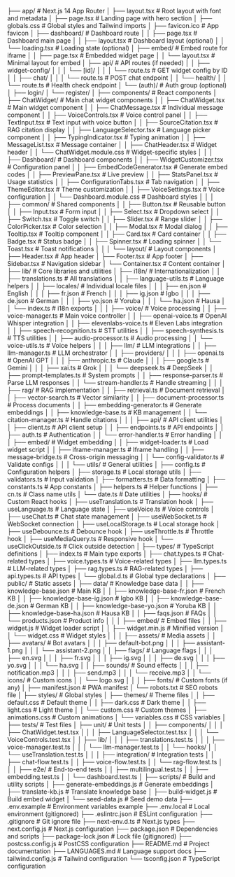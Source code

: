 
├── app/                                    # Next.js 14 App Router
│   ├── layout.tsx                         # Root layout with font and metadata
│   ├── page.tsx                           # Landing page with hero section
│   ├── globals.css                        # Global styles and Tailwind imports
│   ├── favicon.ico                        # App favicon
│   ├── dashboard/                         # Dashboard route
│   │   ├── page.tsx                       # Dashboard main page
│   │   ├── layout.tsx                     # Dashboard layout (optional)
│   │   └── loading.tsx                    # Loading state (optional)
│   ├── embed/                             # Embed route for iframe
│   │   ├── page.tsx                       # Embedded widget page
│   │   └── layout.tsx                     # Minimal layout for embed
│   ├── api/                               # API routes (if needed)
│   │   ├── widget-config/
│   │   │   └── [id]/
│   │   │       └── route.ts               # GET widget config by ID
│   │   ├── chat/
│   │   │   └── route.ts                   # POST chat endpoint
│   │   └── health/
│   │       └── route.ts                   # Health check endpoint
│   └── (auth)/                            # Auth group (optional)
│       ├── login/
│       └── register/
│
├── components/                             # React components
│   ├── ChatWidget/                        # Main chat widget components
│   │   ├── ChatWidget.tsx                 # Main widget component
│   │   ├── ChatMessage.tsx                # Individual message component
│   │   ├── VoiceControls.tsx              # Voice control panel
│   │   ├── TextInput.tsx                  # Text input with voice button
│   │   ├── SourceCitation.tsx             # RAG citation display
│   │   ├── LanguageSelector.tsx           # Language picker component
│   │   ├── TypingIndicator.tsx            # Typing animation
│   │   ├── MessageList.tsx                # Message container
│   │   ├── ChatHeader.tsx                 # Widget header
│   │   └── ChatWidget.module.css          # Widget-specific styles
│   │
│   ├── Dashboard/                         # Dashboard components
│   │   ├── WidgetCustomizer.tsx           # Configuration panel
│   │   ├── EmbedCodeGenerator.tsx         # Generate embed codes
│   │   ├── PreviewPane.tsx                # Live preview
│   │   ├── StatsPanel.tsx                 # Usage statistics
│   │   ├── ConfigurationTabs.tsx          # Tab navigation
│   │   ├── ThemeEditor.tsx                # Theme customization
│   │   ├── VoiceSettings.tsx              # Voice configuration
│   │   └── Dashboard.module.css           # Dashboard styles
│   │
│   ├── common/                            # Shared components
│   │   ├── Button.tsx                     # Reusable button
│   │   ├── Input.tsx                      # Form input
│   │   ├── Select.tsx                     # Dropdown select
│   │   ├── Switch.tsx                     # Toggle switch
│   │   ├── Slider.tsx                     # Range slider
│   │   ├── ColorPicker.tsx                # Color selection
│   │   ├── Modal.tsx                      # Modal dialog
│   │   ├── Tooltip.tsx                    # Tooltip component
│   │   ├── Card.tsx                       # Card container
│   │   ├── Badge.tsx                      # Status badge
│   │   ├── Spinner.tsx                    # Loading spinner
│   │   └── Toast.tsx                      # Toast notifications
│   │
│   └── layout/                            # Layout components
│       ├── Header.tsx                     # App header
│       ├── Footer.tsx                     # App footer
│       ├── Sidebar.tsx                    # Navigation sidebar
│       └── Container.tsx                  # Content container
│
├── lib/                                    # Core libraries and utilities
│   ├── i18n/                              # Internationalization
│   │   ├── translations.ts                # All translations
│   │   ├── language-utils.ts              # Language helpers
│   │   ├── locales/                       # Individual locale files
│   │   │   ├── en.json                    # English
│   │   │   ├── fr.json                    # French
│   │   │   ├── ig.json                    # Igbo
│   │   │   ├── de.json                    # German
│   │   │   ├── yo.json                    # Yoruba
│   │   │   └── ha.json                    # Hausa
│   │   └── index.ts                       # i18n exports
│   │
│   ├── voice/                             # Voice processing
│   │   ├── voice-manager.ts               # Main voice controller
│   │   ├── openai-voice.ts                # OpenAI Whisper integration
│   │   ├── elevenlabs-voice.ts            # Eleven Labs integration
│   │   ├── speech-recognition.ts          # STT utilities
│   │   ├── speech-synthesis.ts            # TTS utilities
│   │   ├── audio-processor.ts             # Audio processing
│   │   └── voice-utils.ts                 # Voice helpers
│   │
│   ├── llm/                               # LLM integrations
│   │   ├── llm-manager.ts                 # LLM orchestrator
│   │   ├── providers/
│   │   │   ├── openai.ts                  # OpenAI GPT
│   │   │   ├── anthropic.ts               # Claude
│   │   │   ├── google.ts                  # Gemini
│   │   │   ├── xai.ts                     # Grok
│   │   │   └── deepseek.ts                # DeepSeek
│   │   ├── prompt-templates.ts            # System prompts
│   │   ├── response-parser.ts             # Parse LLM responses
│   │   └── stream-handler.ts              # Handle streaming
│   │
│   ├── rag/                               # RAG implementation
│   │   ├── retrieval.ts                   # Document retrieval
│   │   ├── vector-search.ts               # Vector similarity
│   │   ├── document-processor.ts          # Process documents
│   │   ├── embedding-generator.ts         # Generate embeddings
│   │   ├── knowledge-base.ts              # KB management
│   │   └── citation-manager.ts            # Handle citations
│   │
│   ├── api/                               # API client utilities
│   │   ├── client.ts                      # API client setup
│   │   ├── endpoints.ts                   # API endpoints
│   │   ├── auth.ts                        # Authentication
│   │   └── error-handler.ts               # Error handling
│   │
│   ├── embed/                             # Widget embedding
│   │   ├── widget-loader.ts               # Load widget script
│   │   ├── iframe-manager.ts              # Iframe handling
│   │   ├── message-bridge.ts              # Cross-origin messaging
│   │   └── config-validator.ts            # Validate configs
│   │
│   └── utils/                             # General utilities
│       ├── config.ts                      # Configuration helpers
│       ├── storage.ts                     # Local storage utils
│       ├── validators.ts                  # Input validation
│       ├── formatters.ts                  # Data formatting
│       ├── constants.ts                   # App constants
│       ├── helpers.ts                     # Helper functions
│       ├── cn.ts                          # Class name utils
│       └── date.ts                        # Date utilities
│
├── hooks/                                  # Custom React hooks
│   ├── useTranslation.ts                  # Translation hook
│   ├── useLanguage.ts                     # Language state
│   ├── useVoice.ts                        # Voice controls
│   ├── useChat.ts                         # Chat state management
│   ├── useWebSocket.ts                    # WebSocket connection
│   ├── useLocalStorage.ts                 # Local storage hook
│   ├── useDebounce.ts                     # Debounce hook
│   ├── useThrottle.ts                     # Throttle hook
│   ├── useMediaQuery.ts                   # Responsive hook
│   └── useClickOutside.ts                 # Click outside detection
│
├── types/                                  # TypeScript definitions
│   ├── index.ts                           # Main type exports
│   ├── chat.types.ts                      # Chat-related types
│   ├── voice.types.ts                     # Voice-related types
│   ├── llm.types.ts                       # LLM-related types
│   ├── rag.types.ts                       # RAG-related types
│   ├── api.types.ts                       # API types
│   └── global.d.ts                        # Global type declarations
│
├── public/                                 # Static assets
│   ├── data/                              # Knowledge base data
│   │   ├── knowledge-base.json            # Main KB
│   │   ├── knowledge-base-fr.json         # French KB
│   │   ├── knowledge-base-ig.json         # Igbo KB
│   │   ├── knowledge-base-de.json         # German KB
│   │   ├── knowledge-base-yo.json         # Yoruba KB
│   │   ├── knowledge-base-ha.json         # Hausa KB
│   │   ├── faqs.json                      # FAQs
│   │   └── products.json                  # Product info
│   │
│   ├── embed/                             # Embed files
│   │   ├── widget.js                      # Widget loader script
│   │   ├── widget.min.js                  # Minified version
│   │   └── widget.css                     # Widget styles
│   │
│   ├── assets/                            # Media assets
│   │   ├── avatars/                       # Bot avatars
│   │   │   ├── default-bot.png
│   │   │   ├── assistant-1.png
│   │   │   └── assistant-2.png
│   │   ├── flags/                         # Language flags
│   │   │   ├── en.svg
│   │   │   ├── fr.svg
│   │   │   ├── ig.svg
│   │   │   ├── de.svg
│   │   │   ├── yo.svg
│   │   │   └── ha.svg
│   │   ├── sounds/                        # Sound effects
│   │   │   ├── notification.mp3
│   │   │   ├── send.mp3
│   │   │   └── receive.mp3
│   │   └── icons/                         # Custom icons
│   │       └── logo.svg
│   │
│   ├── fonts/                             # Custom fonts (if any)
│   ├── manifest.json                      # PWA manifest
│   └── robots.txt                         # SEO robots file
│
├── styles/                                 # Global styles
│   ├── themes/                            # Theme files
│   │   ├── default.css                    # Default theme
│   │   ├── dark.css                       # Dark theme
│   │   ├── light.css                      # Light theme
│   │   └── custom.css                     # Custom themes
│   ├── animations.css                     # Custom animations
│   └── variables.css                      # CSS variables
│
├── tests/                                  # Test files
│   ├── unit/                              # Unit tests
│   │   ├── components/
│   │   │   ├── ChatWidget.test.tsx
│   │   │   ├── LanguageSelector.test.tsx
│   │   │   └── VoiceControls.test.tsx
│   │   ├── lib/
│   │   │   ├── translations.test.ts
│   │   │   ├── voice-manager.test.ts
│   │   │   └── llm-manager.test.ts
│   │   └── hooks/
│   │       └── useTranslation.test.ts
│   │
│   ├── integration/                       # Integration tests
│   │   ├── chat-flow.test.ts
│   │   ├── voice-flow.test.ts
│   │   └── rag-flow.test.ts
│   │
│   ├── e2e/                               # End-to-end tests
│   │   ├── multilingual.test.ts
│   │   ├── embedding.test.ts
│   │   └── dashboard.test.ts
│
├── scripts/                                # Build and utility scripts
│   ├── generate-embeddings.js             # Generate embeddings
│   ├── translate-kb.js                    # Translate knowledge base
│   ├── build-widget.js                    # Build embed widget
│   └── seed-data.js                       # Seed demo data
├── .env.example                            # Environment variables example
├── .env.local                              # Local environment (gitignored)
├── .eslintrc.json                          # ESLint configuration
├── .gitignore                              # Git ignore file
├── next-env.d.ts                           # Next.js types
├── next.config.js                          # Next.js configuration
├── package.json                            # Dependencies and scripts
├── package-lock.json                       # Lock file (gitignored)
├── postcss.config.js                       # PostCSS configuration
├── README.md                               # Project documentation
├── LANGUAGES.md                            # Language support docs
├── tailwind.config.js                      # Tailwind configuration
└── tsconfig.json                           # TypeScript configuration